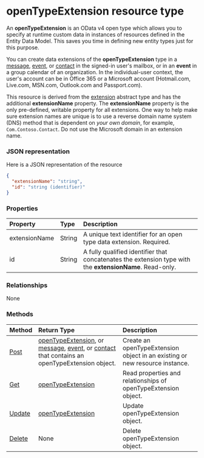 # openTypeExtension resource type

An **openTypeExtension** is an OData v4 open type which allows you to specify at runtime custom data in instances of resources 
defined in the Entity Data Model. This saves you time in defining new entity types just for this purpose.

You can create data extensions of the **openTypeExtension** type in a [message](message.md), [event](event.md), or [contact](contact.md) in the signed-in user's
mailbox, or in an **event** in a group calendar of an organization. In the individual-user context, the user's 
account can be in Office 365 or a Microsoft account (Hotmail.com, Live.com, MSN.com, Outlook.com and Passport.com).

This resource is derived from the [extension](extension.md) abstract type and has the additional **extensionName** property.
The **extensionName** property is the only pre-defined, writable property for all extensions. One way to help make 
sure extension names are unique is to use a reverse domain name system (DNS) method that is dependent on 
_your own domain_, for example, `Com.Contoso.Contact`. Do not use the Microsoft domain in an extension name.

### JSON representation

Here is a JSON representation of the resource

<!-- {
  "blockType": "resource",
  "optionalProperties": [

  ],
  "@odata.type": "microsoft.graph.opentypeextension"
}-->

```json
{
  "extensionName": "string",
  "id": "string (identifier)"
}

```
### Properties
| Property	   | Type	|Description|
|:---------------|:--------|:----------|
|extensionName|String|A unique text identifier for an open type data extension. Required.|
|id|String| A fully qualified identifier that concatenates the extension type with the **extensionName**. Read-only.|

### Relationships
None


### Methods

| Method		   | Return Type	|Description|
|:---------------|:--------|:----------|
|[Post](../api/opentypeextension_post_opentypeextension.md) | [openTypeExtension](opentypeextension.md), or [message](../resources/message.md), [event](../resources/event.md), or [contact](../resources/contact.md) that contains an openTypeExtension object. | Create an openTypeExtension object in an existing or new resource instance.| 
|[Get](../api/opentypeextension_get.md) | [openTypeExtension](opentypeextension.md) |Read properties and relationships of openTypeExtension object.|
|[Update](../api/opentypeextension_update.md) | [openTypeExtension](opentypeextension.md)	|Update openTypeExtension object. |
|[Delete](../api/opentypeextension_delete.md) | None |Delete openTypeExtension object. |

<!-- uuid: 8fcb5dbc-d5aa-4681-8e31-b001d5168d79
2015-10-25 14:57:30 UTC -->
<!-- {
  "type": "#page.annotation",
  "description": "openTypeExtension resource",
  "keywords": "",
  "section": "documentation",
  "tocPath": ""
}-->